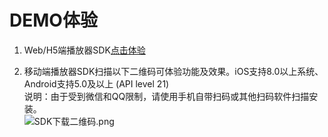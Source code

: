 # DEMO体验

1. Web/H5端播放器SDK<a href="https://j.jdcloud.com/video/player/index.html">点击体验</a><br/> 

2. 移动端播放器SDK扫描以下二维码可体验功能及效果。iOS支持8.0以上系统、Android支持5.0及以上 (API level 21)  
说明：由于受到微信和QQ限制，请使用手机自带扫码或其他扫码软件扫描安装。<br />
![SDK下载二维码.png](https://github.com/jdcloudcom/cn/blob/cn-Player-Service-SDK/image/Player-Service-SDK/%E6%92%AD%E6%94%BE%E5%99%A8SDK%E4%BA%8C%E7%BB%B4%E7%A0%81.png)
